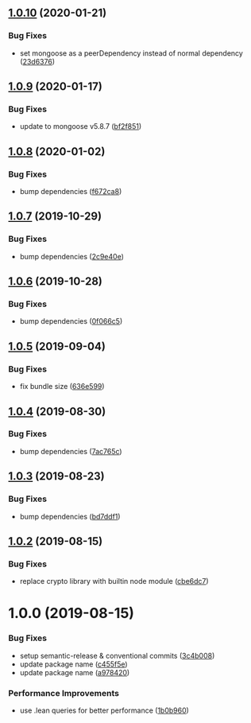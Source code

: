 ## [1.0.10](https://github.com/khaledosman/mongoose-jobqueue/compare/v1.0.9...v1.0.10) (2020-01-21)


### Bug Fixes

* set mongoose as a peerDependency instead of normal dependency ([23d6376](https://github.com/khaledosman/mongoose-jobqueue/commit/23d6376c276eb7d82783da372eb36253a232b233))

## [1.0.9](https://github.com/khaledosman/mongoose-jobqueue/compare/v1.0.8...v1.0.9) (2020-01-17)


### Bug Fixes

* update to mongoose v5.8.7 ([bf2f851](https://github.com/khaledosman/mongoose-jobqueue/commit/bf2f851e43f56c0e5093894f4c2e22f9e8a3f394))

## [1.0.8](https://github.com/khaledosman/mongoose-jobqueue/compare/v1.0.7...v1.0.8) (2020-01-02)


### Bug Fixes

* bump dependencies ([f672ca8](https://github.com/khaledosman/mongoose-jobqueue/commit/f672ca8be7b2fde615dcfc8be0e9d1050531e981))

## [1.0.7](https://github.com/khaledosman/mongoose-jobqueue/compare/v1.0.6...v1.0.7) (2019-10-29)


### Bug Fixes

* bump dependencies ([2c9e40e](https://github.com/khaledosman/mongoose-jobqueue/commit/2c9e40ef8bf52ac0fb7fe0df70f039f3e76e121c))

## [1.0.6](https://github.com/khaledosman/mongoose-jobqueue/compare/v1.0.5...v1.0.6) (2019-10-28)


### Bug Fixes

* bump dependencies ([0f066c5](https://github.com/khaledosman/mongoose-jobqueue/commit/0f066c5))

## [1.0.5](https://github.com/khaledosman/mongoose-jobqueue/compare/v1.0.4...v1.0.5) (2019-09-04)


### Bug Fixes

* fix bundle size ([636e599](https://github.com/khaledosman/mongoose-jobqueue/commit/636e599))

## [1.0.4](https://github.com/khaledosman/mongoose-jobqueue/compare/v1.0.3...v1.0.4) (2019-08-30)


### Bug Fixes

* bump dependencies ([7ac765c](https://github.com/khaledosman/mongoose-jobqueue/commit/7ac765c))

## [1.0.3](https://github.com/khaledosman/mongoose-jobqueue/compare/v1.0.2...v1.0.3) (2019-08-23)


### Bug Fixes

* bump dependencies ([bd7ddf1](https://github.com/khaledosman/mongoose-jobqueue/commit/bd7ddf1))

## [1.0.2](https://github.com/khaledosman/mongoose-jobqueue/compare/v1.0.1...v1.0.2) (2019-08-15)


### Bug Fixes

* replace crypto library with builtin node module ([cbe6dc7](https://github.com/khaledosman/mongoose-jobqueue/commit/cbe6dc7))

# 1.0.0 (2019-08-15)


### Bug Fixes

* setup semantic-release & conventional commits ([3c4b008](https://github.com/khaledosman/mongoose-jobqueue/commit/3c4b008))
* update package name ([c455f5e](https://github.com/khaledosman/mongoose-jobqueue/commit/c455f5e))
* update package name ([a978420](https://github.com/khaledosman/mongoose-jobqueue/commit/a978420))


### Performance Improvements

* use .lean queries for better performance ([1b0b960](https://github.com/khaledosman/mongoose-jobqueue/commit/1b0b960))
